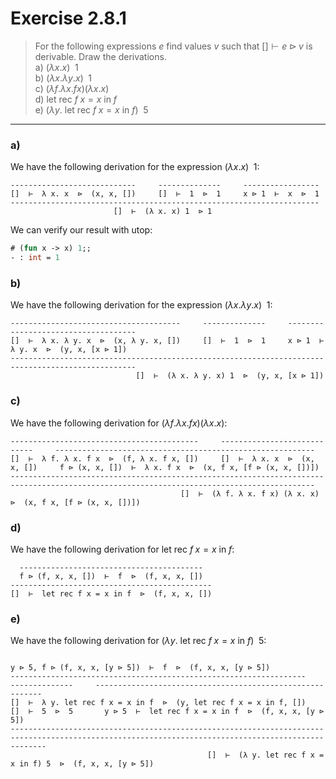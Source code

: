 # Exercise 2.8.1

> For the following expressions $e$ find values $v$ such that $[] \vdash e \triangleright v$ is derivable.
> Draw the derivations.  
> a) $(\lambda x. x) \enspace 1$  
> b) $(\lambda x. \lambda y. x) \enspace 1$  
> c) $(\lambda f. \lambda x. f x) (\lambda x. x)$  
> d) $\text{let rec } f \; x = x \text{ in } f$  
> e) $(\lambda y. \text{ let rec } f \; x = x \text{ in } f ) \enspace 5$

---



### a)

We have the following derivation for the expression $(\lambda x. x) \enspace 1$:
```text
----------------------------     --------------     -----------------
[]  ⊢  λ x. x  ⊳  (x, x, [])     []  ⊢  1  ⊳  1     x ⊳ 1  ⊢  x  ⊳  1
---------------------------------------------------------------------
                       []  ⊢  (λ x. x) 1  ⊳ 1
```

We can verify our result with utop:
```ocaml
# (fun x -> x) 1;;
- : int = 1
```



### b)

We have the following derivation for the expression $(\lambda x. \lambda y. x) \enspace 1$:
```text
--------------------------------------     --------------     ------------------------------------
[]  ⊢  λ x. λ y. x  ⊳  (x, λ y. x, [])     []  ⊢  1  ⊳  1     x ⊳ 1  ⊢  λ y. x  ⊳  (y, x, [x ⊳ 1])
--------------------------------------------------------------------------------------------------
                            []  ⊢  (λ x. λ y. x) 1  ⊳  (y, x, [x ⊳ 1])
```



### c)

We have the following derivation for $(\lambda f. \lambda x. f x) (\lambda x. x)$:
```text
------------------------------------------     ----------------------------     ----------------------------------------------------------
[]  ⊢  λ f. λ x. f x  ⊳  (f, λ x. f x, [])     []  ⊢  λ x. x  ⊳  (x, x, [])     f ⊳ (x, x, [])  ⊢  λ x. f x  ⊳  (x, f x, [f ⊳ (x, x, [])])
------------------------------------------------------------------------------------------------------------------------------------------
                                      []  ⊢  (λ f. λ x. f x) (λ x. x)  ⊳  (x, f x, [f ⊳ (x, x, [])])
```



### d)

We have the following derivation for $\text{let rec } f \; x = x \text{ in } f$:
```text
  -----------------------------------------
  f ⊳ (f, x, x, [])  ⊢  f  ⊳  (f, x, x, [])
---------------------------------------------
[]  ⊢  let rec f x = x in f  ⊳  (f, x, x, [])
```


### e)

We have the following derivation for $(\lambda y. \text{ let rec } f \; x = x \text{ in } f ) \enspace 5$:
```text
                                                                                          y ⊳ 5, f ⊳ (f, x, x, [y ⊳ 5])  ⊢  f  ⊳  (f, x, x, [y ⊳ 5])
------------------------------------------------------------------     --------------     ----------------------------------------------------------
[]  ⊢  λ y. let rec f x = x in f  ⊳  (y, let rec f x = x in f, [])     []  ⊢  5  ⊳  5       y ⊳ 5  ⊢  let rec f x = x in f  ⊳  (f, x, x, [y ⊳ 5])
----------------------------------------------------------------------------------------------------------------------------------------------------
                                            []  ⊢  (λ y. let rec f x = x in f) 5  ⊳  (f, x, x, [y ⊳ 5])
```

